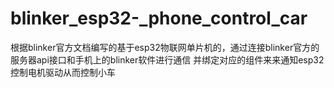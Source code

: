 # blinker_esp32-_phone_control_car
根据blinker官方文档编写的基于esp32物联网单片机的，通过连接blinker官方的服务器api接口和手机上的blinker软件进行通信
并绑定对应的组件来来通知esp32控制电机驱动从而控制小车
